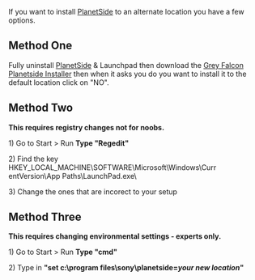 If you want to install [PlanetSide](PlanetSide.md) to an alternate location you
have a few options.

## Method One

Fully uninstall [PlanetSide](PlanetSide.md) & Launchpad then
download the
[Grey Falcon Planetside Installer](http://www.greyfalcon.net/psinstall.exe) then
when it asks you do you want to install it to the default location click on
"NO".

## Method Two

**This requires registry changes not for noobs.**

1\) Go to Start \> Run **Type "Regedit"**

2\) Find the key HKEY_LOCAL_MACHINE\\SOFTWARE\\Microsoft\\Windows\\Curr
entVersion\\App Paths\\LaunchPad.exe\\

3\) Change the ones that are incorect to your setup

## Method Three

**This requires changing environmental settings - experts only.**

1\) Go to Start \> Run **Type "cmd"**

2\) Type in **"set c:\\program files\\sony\\planetside=_your new location_"**


